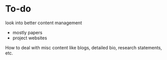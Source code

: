 # To-do
look into better content management
- mostly papers
- project websites

How to deal with misc content like blogs, detailed bio, research statements, etc. 


